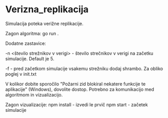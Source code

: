 # Verizna_replikacija

Simulacija poteka verižne replikacije.

Zagon algoritma:
go run .

Dodatne zastavice:

-n <število strežnikov v verigi> - število strečnikov v verigi na začetku simulacije. Default je 5.

-f <ime tekstovne datoteke> - pred začetkom simulacije vsakemu strežniku dodaj shrambo. Za obliko poglej v init.txt

V kolikor dobite sporočilo "Požarni zid blokiral nekatere funkcije te aplikacije" (Windows), dovolite dostop. Potrebno za komunikacijo med algoritmom in vizualizacijo.

Zagon vizualizacije:
npm install - izvedi le prvič
npm start - začetek simulacije
